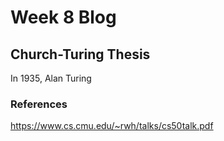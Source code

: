 # Week 8 Blog
## Church-Turing Thesis
In 1935, Alan Turing 

### References
https://www.cs.cmu.edu/~rwh/talks/cs50talk.pdf